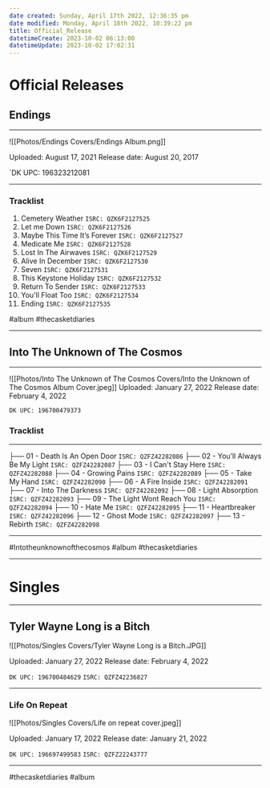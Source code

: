 ```yaml
---
date created: Sunday, April 17th 2022, 12:36:35 pm
date modified: Monday, April 18th 2022, 10:39:22 pm
title: Official_Release
datetimeCreate: 2023-10-02 06:13:00
datetimeUpdate: 2023-10-02 17:02:31
---
```

# Official Releases
## Endings

---

![[Photos/Endings Covers/Endings Album.png]]


Uploaded: August 17, 2021
Release date: August 20, 2017

`DK UPC: 196323212081

---


### Tracklist

 1. Cemetery Weather
		`ISRC: QZK6F2127525`
 2. Let me Down
		`ISRC: QZK6F2127526`
3. Maybe This Time It’s Forever
		 `ISRC: QZK6F2127527`
 4. Medicate Me
		 `ISRC: QZK6F2127528`
 5. Lost In The Airwaves
		`ISRC: QZK6F2127529`
 6. Alive In December
		`ISRC: QZK6F2127530`
 8. Seven
		`ISRC: QZK6F2127531`
 8. This Keystone Holiday
		`ISRC: QZK6F2127532`
 9. Return To Sender
		`ISRC: QZK6F2127533`
10. You'll Float Too
		`ISRC: QZK6F2127534`
11. Ending
		`ISRC: QZK6F2127535`



 #album #thecasketdiaries

---

## Into The Unknown of The Cosmos

---

![[Photos/Into The Unknown of The Cosmos Covers/Into the Unknown of The Cosmos Album Cover.jpeg]]
Uploaded: January 27, 2022
Release date: February 4, 2022

`DK UPC: 196700479373`

### Tracklist

---

├── 01 - Death Is An Open Door
	 `ISRC: QZFZ42282086`
├── 02 - You’ll Always Be My Light
	 `ISRC: QZFZ42282087`
├── 03 - I Can't Stay Here
	 `ISRC: QZFZ42282088`
├── 04 - Growing Pains
	 `ISRC: QZFZ42282089`
├── 05 - Take My Hand
	 `ISRC: QZFZ42282090`
├── 06 - A Fire Inside
	 `ISRC: QZFZ42282091`
├── 07 - Into The Darkness
	 `ISRC: QZFZ42282092`
├── 08 - Light Absorption
	 `ISRC: QZFZ42282093`
├── 09 - The Light Wont Reach You
	 `ISRC: QZFZ42282094`
├── 10 - Hate Me
	 `ISRC: QZFZ42282095`
├── 11 - Heartbreaker
	 `ISRC: QZFZ42282096`
├── 12 - Ghost Mode
	 `ISRC: QZFZ42282097`
├── 13 - Rebirth
	 `ISRC: QZFZ42282098`

---

  #Intotheunknownofthecosmos #album #thecasketdiaries


---

# Singles

---

## Tyler Wayne Long is a Bitch

![[Photos/Singles Covers/Tyler Wayne Long is a Bitch.JPG]]

Uploaded: January 27, 2022
Release date: February 4, 2022

`DK UPC: 196700484629`
`ISRC: QZFZ42236827`


---

### Life On Repeat

![[Photos/Singles Covers/Life on repeat cover.jpeg]]

Uploaded: January 17, 2022
Release date: January 21, 2022

`DK UPC: 196697499583`
`ISRC: QZFZ22243777`

---

#thecasketdiaries #album
